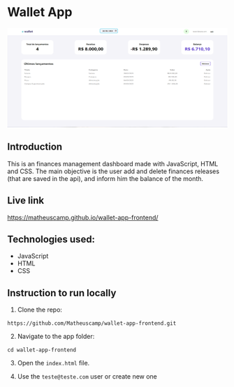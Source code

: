 # Wallet App

<img src="https://github.com/Matheuscamp/wallet-app-frontend/blob/main/icons/dashboard%20wallet-app.png" alt="wallet-app-preview" height="228" width="678">

## Introduction

This is an finances management dashboard made with JavaScript, HTML and CSS. The main objective is the user add and delete finances releases (that are saved in the api), and inform him the balance of the month.

## Live link

https://matheuscamp.github.io/wallet-app-frontend/

## Technologies used:

- JavaScript
- HTML
- CSS

## Instruction to run locally

1. Clone the repo:

```
https://github.com/Matheuscamp/wallet-app-frontend.git
```

2. Navigate to the app folder:

```
cd wallet-app-frontend
```

3. Open the `index.html` file.

4. Use the `teste@teste.com` user or create new one
